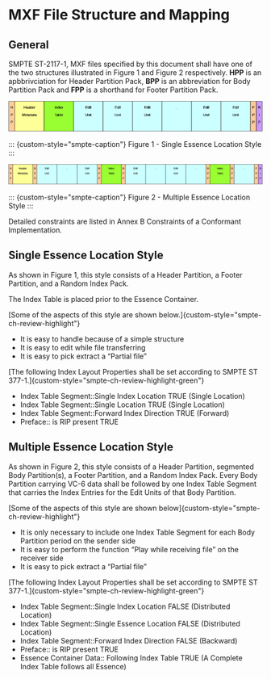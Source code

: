 # MXF File Structure and Mapping

## General

SMPTE ST-2117-1, MXF files specified by this document shall have one of the two structures illustrated in Figure 1 and Figure 2 respectively.
**HPP** is an apbbrivciation for Header Partition Pack,
**BPP** is an abbreviation for Body Partition Pack and
**FPP** is a shorthand for Footer Partition Pack.

![ ](figure-01.png)

::: {custom-style="smpte-caption"}
Figure 1 - Single Essence Location Style
:::

![ ](figure-02.png)

::: {custom-style="smpte-caption"}
Figure 2 - Multiple Essence Location Style
:::

Detailed constraints are listed in Annex B Constraints of a Conformant Implementation.

## Single Essence Location Style

As shown in Figure 1, this style consists of a Header Partition, a Footer Partition, and a Random Index Pack.

The Index Table is placed prior to the Essence Container.

[Some of the aspects of this style are shown below.]{custom-style="smpte-ch-review-highlight"}

* It is easy to handle because of a simple structure
* It is easy to edit while file transferring
* It is easy to pick extract a “Partial file”

[The following Index Layout Properties shall be set according to SMPTE ST 377-1.]{custom-style="smpte-ch-review-highlight-green"}

* Index Table Segment::Single Index Location TRUE (Single Location)
* Index Table Segment::Single Location TRUE (Single Location)
* Index Table Segment::Forward Index Direction TRUE (Forward)
* Preface:: is RIP present TRUE

## Multiple Essence Location Style

As shown in Figure 2, this style consists of a Header Partition, segmented Body Partition(s),
a Footer Partition, and a Random Index Pack. Every Body Partition carrying VC-6 data
shall be followed by one Index Table Segment that carries the Index Entries for the Edit Units of that Body Partition.

[Some of the aspects of this style are shown below]{custom-style="smpte-ch-review-highlight"}

* It is only necessary to include one Index Table Segment for each Body Partition period on the sender side
* It is easy to perform the function “Play while receiving file” on the receiver side
* It is easy to pick extract a “Partial file”

[The following Index Layout Properties shall be set according to SMPTE ST 377-1.]{custom-style="smpte-ch-review-highlight-green"}

* Index Table Segment::Single Index Location FALSE (Distributed Location)
* Index Table Segment::Single Essence Location FALSE (Distributed Location)
* Index Table Segment::Forward Index Direction FALSE (Backward)
* Preface:: is RIP present TRUE
* Essence Container Data:: Following Index Table TRUE (A Complete Index Table follows all Essence)
